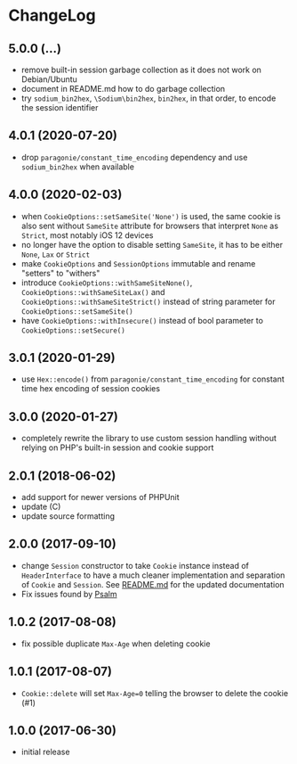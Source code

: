 # ChangeLog

## 5.0.0 (...)
- remove built-in session garbage collection as it does not work on 
  Debian/Ubuntu
- document in README.md how to do garbage collection
- try `sodium_bin2hex`, `\Sodium\bin2hex`, `bin2hex`, in that order, to encode 
  the session identifier

## 4.0.1 (2020-07-20)
- drop `paragonie/constant_time_encoding` dependency and use `sodium_bin2hex` 
  when available

## 4.0.0 (2020-02-03)
- when `CookieOptions::setSameSite('None')` is used, the same cookie is also 
  sent without `SameSite` attribute for browsers that interpret `None` as 
  `Strict`, most notably iOS 12 devices
- no longer have the option to disable setting `SameSite`, it has to be either
  `None`, `Lax` or `Strict`
- make `CookieOptions` and `SessionOptions` immutable and rename "setters" to
  "withers"
- introduce `CookieOptions::withSameSiteNone()`, 
  `CookieOptions::withSameSiteLax()` and `CookieOptions::withSameSiteStrict()`
  instead of string parameter for `CookieOptions::setSameSite()`
- have `CookieOptions::withInsecure()` instead of bool parameter to 
  `CookieOptions::setSecure()`

## 3.0.1 (2020-01-29)
- use `Hex::encode()` from `paragonie/constant_time_encoding` for constant time
  hex encoding of session cookies

## 3.0.0 (2020-01-27)
- completely rewrite the library to use custom session handling without relying
  on PHP's built-in session and cookie support

## 2.0.1 (2018-06-02)
- add support for newer versions of PHPUnit
- update (C)
- update source formatting

## 2.0.0 (2017-09-10)
- change `Session` constructor to take `Cookie` instance instead of 
  `HeaderInterface` to have a much cleaner implementation and separation of 
  `Cookie` and `Session`. See [README.md](README.md) for the updated
  documentation
- Fix issues found by [Psalm](https://getpsalm.org/)

## 1.0.2 (2017-08-08)
- fix possible duplicate `Max-Age` when deleting cookie

## 1.0.1 (2017-08-07)
- `Cookie::delete` will set `Max-Age=0` telling the browser to delete the 
  cookie (#1)

## 1.0.0 (2017-06-30)
- initial release
